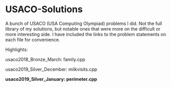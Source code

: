 # USACO-Solutions
A bunch of USACO (USA Computing Olympiad) problems I did. Not the full library of my solutions, but notable ones that were more on the difficult or more interesting side. I have included the links to the problem statements on each file for convenience.

Highlights:

usaco2018_Bronze_March: family.cpp

usaco2019_Silver_December: milkvisits.cpp

**usaco2019_Silver_January: perimeter.cpp**
